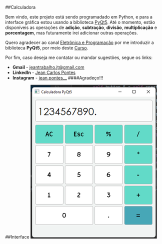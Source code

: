 ##Calculadora

Bem vindo, este projeto está sendo programadado em Python,
e para a interface gráfica estou usando a biblioteca [PyQt5](https://doc.qt.io/qtforpython/). Até o
momento, estão disponíveis as operações de **adição**, **subtração**, **divisão**,
**multiplicação** e **porcentagem**, mas futuramente irei adicionar outras operações.


Quero agradecer ao canal [Eletrônica e Programação](https://www.youtube.com/channel/UCcAReLUkgigxmds2UfLCrgw)
por me introduzir a biblioteca **PyQt5**, por meio deste [Curso](https://www.youtube.com/playlist?list=PLwsAoT89dh3qJ8JcprQ8AuHY8AGasvx4G).

Por fim, caso deseja me contatar ou mandar sugestões, segue os links:
* **Gmail** - [jeantrabalho.jt@gmail.com](mailto:jeanestudos.je@gmail.com)
* **LinkedIn** - [Jean Carlos Pontes](https://www.linkedin.com/in/jeangoncalves2021/)
* **Instagram** - [jean.pontes__](https://www.instagram.com/jean.pontes__/)
####Agradeço!!!

##Interface
![](images/calculator_image.png)
